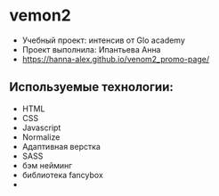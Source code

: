 # vemon2

- Учебный проект: интенсив от Glo academy
- Проект выполнила: Ипантьева Анна
- https://hanna-alex.github.io/venom2_promo-page/

## Используемые технологии:

- HTML
- CSS
- Javascript
- Normalize
- Адаптивная верстка
- SASS
- бэм нейминг
- библиотека fancybox
-
